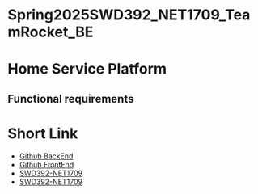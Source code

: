# Spring2025SWD392_NET1709_TeamRocket_BE
# **Home Service Platform**

## Functional requirements
# Short Link

- [Github BackEnd](https://github.com/devnguyen0111/SWP391-DSS-BE)
- [Github FrontEnd](https://github.com/Dematto04/Spring2025SWD392_NET1709_TeamRocket_FE)
- [SWD392-NET1709](https://docs.google.com/spreadsheets/d/1yp-biRiXcEtkV0-3WQI3XcDWn4T2_GCF/edit?gid=2087803094#gid=2087803094)
- [SWD392-NET1709](https://docs.google.com/spreadsheets/d/1yp-biRiXcEtkV0-3WQI3XcDWn4T2_GCF/edit?gid=2087803094#gid=2087803094)

